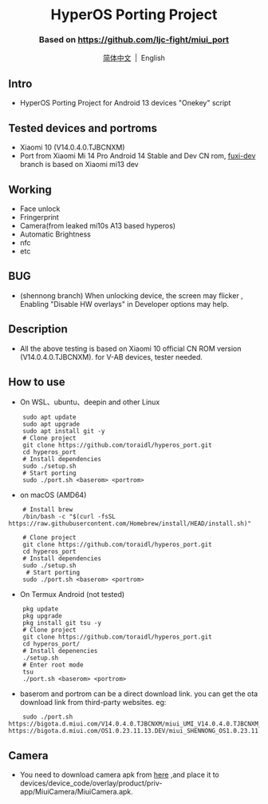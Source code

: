 <div align="center">


# HyperOS Porting Project
### Based on https://github.com/ljc-fight/miui_port

[简体中文](/README.md)&nbsp;&nbsp;|&nbsp;&nbsp;English

</div>

## Intro
- HyperOS Porting Project for Android 13 devices "Onekey" script

## Tested devices and portroms
- Xiaomi 10 (V14.0.4.0.TJBCNXM)
- Port from Xiaomi Mi 14 Pro Android 14 Stable and Dev CN rom, [fuxi-dev](https://github.com/toraidl/hyperos_port/tree/fuxi-dev) branch is based on Xiaomi mi13 dev 

## Working
- Face unlock
- Fringerprint
- Camera(from leaked mi10s A13 based hyperos)
- Automatic Brightness
- nfc
- etc


## BUG

- (shennong branch) When unlocking device, the screen may flicker , Enabling "Disable HW overlays" in Developer options may help.

## Description
- All the above testing is based on Xiaomi 10 official CN ROM version (V14.0.4.0.TJBCNXM). for V-AB devices, tester needed. 

## How to use
- On WSL、ubuntu、deepin and other Linux
```shell
    sudo apt update
    sudo apt upgrade
    sudo apt install git -y
    # Clone project
    git clone https://github.com/toraidl/hyperos_port.git
    cd hyperos_port
    # Install dependencies
    sudo ./setup.sh
    # Start porting
    sudo ./port.sh <baserom> <portrom>
```
- on macOS (AMD64)
```shell
    # Install brew
    /bin/bash -c "$(curl -fsSL https://raw.githubusercontent.com/Homebrew/install/HEAD/install.sh)"

    # Clone project
    git clone https://github.com/toraidl/hyperos_port.git
    cd hyperos_port
    # Install dependencies
    sudo ./setup.sh
     # Start porting
    sudo ./port.sh <baserom> <portrom>
```
- On Termux Android (not tested)
```shell
    pkg update
    pkg upgrade
    pkg install git tsu -y
    # Clone project
    git clone https://github.com/toraidl/hyperos_port.git
    cd hyperos_port/
    # Install depenencies
    ./setup.sh
    # Enter root mode 
    tsu
    ./port.sh <baserom> <portrom>
```
- baserom and portrom can be a direct download link. you can get the ota download link  from third-party websites. eg:
```shell
    sudo ./port.sh https://bigota.d.miui.com/V14.0.4.0.TJBCNXM/miui_UMI_V14.0.4.0.TJBCNXM_23fc5ef4ee_13.0.zip https://bigota.d.miui.com/OS1.0.23.11.13.DEV/miui_SHENNONG_OS1.0.23.11.13.DEV_c776cc46d4_14.0.zip
```
## Camera
- You need to download camera apk from [here](https://drive.google.com/file/d/1igjsEVG7ermqfDObSn3qXDe-QqyPVd61/view?usp=sharing) ,and place it to devices/device_code/overlay/product/priv-app/MiuiCamera/MiuiCamera.apk. 